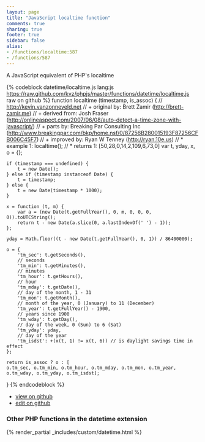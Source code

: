 ```yaml
---
layout: page
title: "JavaScript localtime function"
comments: true
sharing: true
footer: true
sidebar: false
alias:
- /functions/localtime:587
- /functions/587
---
```

<!-- Generated by Rakefile:build -->
A JavaScript equivalent of PHP's localtime

{% codeblock datetime/localtime.js lang:js https://raw.github.com/kvz/phpjs/master/functions/datetime/localtime.js raw on github %}
function localtime (timestamp, is_assoc) {
    // http://kevin.vanzonneveld.net
    // +   original by: Brett Zamir (http://brett-zamir.me)
    // +  derived from: Josh Fraser (http://onlineaspect.com/2007/06/08/auto-detect-a-time-zone-with-javascript/)
    // +      parts by: Breaking Par Consulting Inc (http://www.breakingpar.com/bkp/home.nsf/0/87256B280015193F87256CFB006C45F7)
    // +   improved by: Ryan W Tenney (http://ryan.10e.us)
    // *     example 1: localtime();
    // *     returns 1: [50,28,0,14,2,109,6,73,0]
    var t, yday, x, o = {};

    if (timestamp === undefined) {
        t = new Date();
    } else if (timestamp instanceof Date) {
        t = timestamp;
    } else {
        t = new Date(timestamp * 1000);
    }

    x = function (t, m) {
        var a = (new Date(t.getFullYear(), 0, m, 0, 0, 0, 0)).toUTCString();
        return t - new Date(a.slice(0, a.lastIndexOf(' ') - 1));
    };

    yday = Math.floor((t - new Date(t.getFullYear(), 0, 1)) / 86400000);

    o = {
        'tm_sec': t.getSeconds(),
        // seconds
        'tm_min': t.getMinutes(),
        // minutes
        'tm_hour': t.getHours(),
        // hour
        'tm_mday': t.getDate(),
        // day of the month, 1 - 31
        'tm_mon': t.getMonth(),
        // month of the year, 0 (January) to 11 (December)
        'tm_year': t.getFullYear() - 1900,
        // years since 1900
        'tm_wday': t.getDay(),
        // day of the week, 0 (Sun) to 6 (Sat)
        'tm_yday': yday,
        // day of the year
        'tm_isdst': +(x(t, 1) != x(t, 6)) // is daylight savings time in effect
    };

    return is_assoc ? o : [
    o.tm_sec, o.tm_min, o.tm_hour, o.tm_mday, o.tm_mon, o.tm_year, o.tm_wday, o.tm_yday, o.tm_isdst];
}
{% endcodeblock %}

 - [view on github](https://github.com/kvz/phpjs/blob/master/functions/datetime/localtime.js)
 - [edit on github](https://github.com/kvz/phpjs/edit/master/functions/datetime/localtime.js)

### Other PHP functions in the datetime extension
{% render_partial _includes/custom/datetime.html %}
